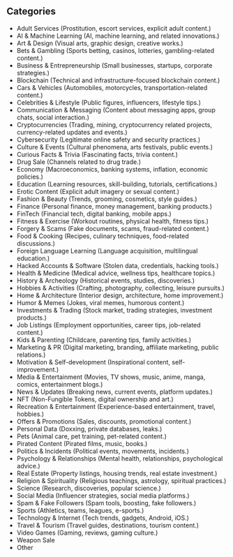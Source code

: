 ## Categories

- Adult Services (Prostitution, escort services, explicit adult content.)
- AI & Machine Learning (AI, machine learning, and related innovations.)
- Art & Design (Visual arts, graphic design, creative works.)
- Bets & Gambling (Sports betting, casinos, lotteries, gambling-related content.)
- Business & Entrepreneurship (Small businesses, startups, corporate strategies.)
- Blockchain (Technical and infrastructure-focused blockchain content.)
- Cars & Vehicles (Automobiles, motorcycles, transportation-related content.)
- Celebrities & Lifestyle (Public figures, influencers, lifestyle tips.)
- Communication & Messaging (Content about messaging apps, group chats, social interaction.)
- Cryptocurrencies (Trading, mining, cryptocurrency related projects, currency-related updates and events.)
- Cybersecurity (Legitimate online safety and security practices.)
- Culture & Events (Cultural phenomena, arts festivals, public events.)
- Curious Facts & Trivia (Fascinating facts, trivia content.)
- Drug Sale (Channels related to drug trade.)
- Economy (Macroeconomics, banking systems, inflation, economic policies.)
- Education (Learning resources, skill-building, tutorials, certifications.)
- Erotic Content (Explicit adult imagery or sexual content.)
- Fashion & Beauty (Trends, grooming, cosmetics, style guides.)
- Finance (Personal finance, money management, banking products.)
- FinTech (Financial tech, digital banking, mobile apps.)
- Fitness & Exercise (Workout routines, physical health, fitness tips.)
- Forgery & Scams (Fake documents, scams, fraud-related content.)
- Food & Cooking (Recipes, culinary techniques, food-related discussions.)
- Foreign Language Learning (Language acquisition, multilingual education.)
- Hacked Accounts & Software (Stolen data, credentials, hacking tools.)
- Health & Medicine (Medical advice, wellness tips, healthcare topics.)
- History & Archeology (Historical events, studies, discoveries.)
- Hobbies & Activities (Crafting, photography, collecting, leisure pursuits.)
- Home & Architecture (Interior design, architecture, home improvement.)
- Humor & Memes (Jokes, viral memes, humorous content.)
- Investments & Trading (Stock market, trading strategies, investment products.)
- Job Listings (Employment opportunities, career tips, job-related content.)
- Kids & Parenting (Childcare, parenting tips, family activities.)
- Marketing & PR (Digital marketing, branding, affiliate marketing, public relations.)
- Motivation & Self-development (Inspirational content, self-improvement.)
- Media & Entertainment (Movies, TV shows, music, anime, manga, comics, entertainment blogs.)
- News & Updates (Breaking news, current events, platform updates.)
- NFT (Non-Fungible Tokens, digital ownership and art.)
- Recreation & Entertainment (Experience-based entertainment, travel, hobbies.)
- Offers & Promotions (Sales, discounts, promotional content.)
- Personal Data (Doxxing, private databases, leaks.)
- Pets (Animal care, pet training, pet-related content.)
- Pirated Content (Pirated films, music, books.)
- Politics & Incidents (Political events, movements, incidents.)
- Psychology & Relationships (Mental health, relationships, psychological advice.)
- Real Estate (Property listings, housing trends, real estate investment.)
- Religion & Spirituality (Religious teachings, astrology, spiritual practices.)
- Science (Research, discoveries, popular science.)
- Social Media (Influencer strategies, social media platforms.)
- Spam & Fake Followers (Spam tools, boosting, fake followers.)
- Sports (Athletics, teams, leagues, e-sports.)
- Technology & Internet (Tech trends, gadgets, Android, iOS.)
- Travel & Tourism (Travel guides, destinations, tourism content.)
- Video Games (Gaming, reviews, gaming culture.)
- Weapon Sale
- Other
